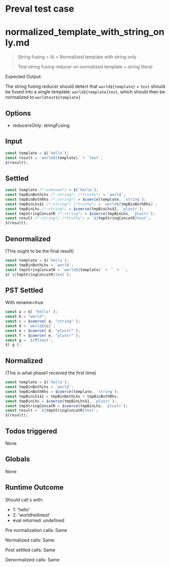 # Preval test case

# normalized_template_with_string_only.md

> String fusing > Ai > Normalized template with string only
>
> Test string fusing reducer on normalized template + string literal

Expected Output:

The string fusing reducer should detect that `world${template}` + `test` should be fused into a single template: `world${template}test`, which should then be normalized to `worldtest${template}`

## Options

- reducersOnly: stringFusing

## Input

`````js filename=intro
const template = $(`hello`);
const result = `world${template}` + `test`;
$(result);
`````


## Settled


`````js filename=intro
const template /*:unknown*/ = $(`hello`);
const tmpBinBothLhs /*:string*/ /*truthy*/ = `world`;
const tmpBinBothRhs /*:string*/ = $coerce(template, `string`);
const tmpBinLhs$1 /*:string*/ /*truthy*/ = `world${tmpBinBothRhs}`;
const tmpBinLhs /*:string*/ = $coerce(tmpBinLhs$1, `plustr`);
const tmpStringConcatR /*:string*/ = $coerce(tmpBinLhs, `plustr`);
const result /*:string*/ /*truthy*/ = `${tmpStringConcatR}test`;
$(result);
`````


## Denormalized
(This ought to be the final result)

`````js filename=intro
const template = $(`hello`);
const tmpBinBothLhs = `world`;
const tmpStringConcatR = `world${template}` + `` + ``;
$(`${tmpStringConcatR}test`);
`````


## PST Settled
With rename=true

`````js filename=intro
const a = $( "hello" );
const b = "world";
const c = $coerce( a, "string" );
const d = `world${c}`;
const e = $coerce( d, "plustr" );
const f = $coerce( e, "plustr" );
const g = `${f}test`;
$( g );
`````


## Normalized
(This is what phase1 received the first time)

`````js filename=intro
const template = $(`hello`);
const tmpBinBothLhs = `world`;
const tmpBinBothRhs = $coerce(template, `string`);
const tmpBinLhs$1 = tmpBinBothLhs + tmpBinBothRhs;
const tmpBinLhs = $coerce(tmpBinLhs$1, `plustr`);
const tmpStringConcatR = $coerce(tmpBinLhs, `plustr`);
const result = `${tmpStringConcatR}test`;
$(result);
`````


## Todos triggered


None


## Globals


None


## Runtime Outcome


Should call `$` with:
 - 1: 'hello'
 - 2: 'worldhellotest'
 - eval returned: undefined

Pre normalization calls: Same

Normalized calls: Same

Post settled calls: Same

Denormalized calls: Same
